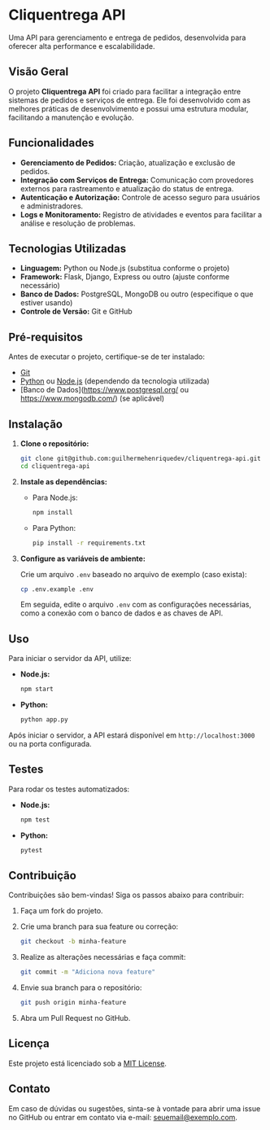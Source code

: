 # Cliquentrega API

Uma API para gerenciamento e entrega de pedidos, desenvolvida para oferecer alta performance e escalabilidade.

## Visão Geral

O projeto **Cliquentrega API** foi criado para facilitar a integração entre sistemas de pedidos e serviços de entrega. Ele foi desenvolvido com as melhores práticas de desenvolvimento e possui uma estrutura modular, facilitando a manutenção e evolução.

## Funcionalidades

- **Gerenciamento de Pedidos:** Criação, atualização e exclusão de pedidos.
- **Integração com Serviços de Entrega:** Comunicação com provedores externos para rastreamento e atualização do status de entrega.
- **Autenticação e Autorização:** Controle de acesso seguro para usuários e administradores.
- **Logs e Monitoramento:** Registro de atividades e eventos para facilitar a análise e resolução de problemas.

## Tecnologias Utilizadas

- **Linguagem:** Python ou Node.js (substitua conforme o projeto)
- **Framework:** Flask, Django, Express ou outro (ajuste conforme necessário)
- **Banco de Dados:** PostgreSQL, MongoDB ou outro (especifique o que estiver usando)
- **Controle de Versão:** Git e GitHub

## Pré-requisitos

Antes de executar o projeto, certifique-se de ter instalado:

- [Git](https://git-scm.com/)
- [Python](https://www.python.org/) ou [Node.js](https://nodejs.org/) (dependendo da tecnologia utilizada)
- [Banco de Dados](https://www.postgresql.org/ ou https://www.mongodb.com/) (se aplicável)

## Instalação

1. **Clone o repositório:**

   ```bash
   git clone git@github.com:guilhermehenriquedev/cliquentrega-api.git
   cd cliquentrega-api
   ```

2. **Instale as dependências:**

   - Para Node.js:

     ```bash
     npm install
     ```

   - Para Python:

     ```bash
     pip install -r requirements.txt
     ```

3. **Configure as variáveis de ambiente:**

   Crie um arquivo `.env` baseado no arquivo de exemplo (caso exista):

   ```bash
   cp .env.example .env
   ```

   Em seguida, edite o arquivo `.env` com as configurações necessárias, como a conexão com o banco de dados e as chaves de API.

## Uso

Para iniciar o servidor da API, utilize:

- **Node.js:**

  ```bash
  npm start
  ```

- **Python:**

  ```bash
  python app.py
  ```

Após iniciar o servidor, a API estará disponível em `http://localhost:3000` ou na porta configurada.

## Testes

Para rodar os testes automatizados:

- **Node.js:**

  ```bash
  npm test
  ```

- **Python:**

  ```bash
  pytest
  ```

## Contribuição

Contribuições são bem-vindas! Siga os passos abaixo para contribuir:

1. Faça um fork do projeto.
2. Crie uma branch para sua feature ou correção:

   ```bash
   git checkout -b minha-feature
   ```

3. Realize as alterações necessárias e faça commit:

   ```bash
   git commit -m "Adiciona nova feature"
   ```

4. Envie sua branch para o repositório:

   ```bash
   git push origin minha-feature
   ```

5. Abra um Pull Request no GitHub.

## Licença

Este projeto está licenciado sob a [MIT License](LICENSE).

## Contato

Em caso de dúvidas ou sugestões, sinta-se à vontade para abrir uma issue no GitHub ou entrar em contato via e-mail: [seuemail@exemplo.com](mailto:seuemail@exemplo.com).
